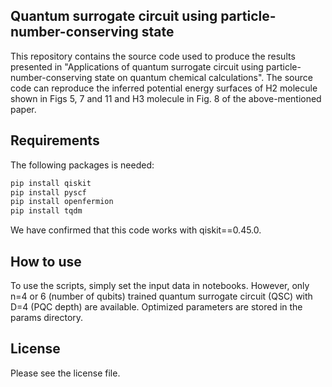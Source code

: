 ## Quantum surrogate circuit using particle-number-conserving state
This repository contains the source code used to produce the results presented in "Applications of quantum surrogate circuit using particle-number-conserving state on quantum chemical calculations". The source code can reproduce the inferred potential energy surfaces of H2 molecule shown in Figs 5, 7 and 11 and H3 molecule in Fig. 8 of the above-mentioned paper.

## Requirements

The following packages is needed:

```bash
pip install qiskit
pip install pyscf
pip install openfermion
pip install tqdm
```

We have confirmed that this code works with qiskit==0.45.0.

## How to use

To use the scripts, simply set the input data in notebooks. However, only n=4 or 6 (number of qubits) trained quantum surrogate circuit (QSC) with D=4 (PQC depth) are available. Optimized parameters are stored in the params directory.

## License

Please see the license file.


